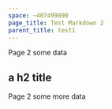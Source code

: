 ```yaml
---
space: ~407499090
page_title: Test Markdown 2
parent_title: test1
---
```


Page 2 some data

## a h2 title

Page 2 some more data